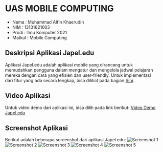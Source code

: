 # UAS MOBILE COMPUTING

* Nama : Muhammad Alfin Khaerudin
* NIM : 13131621003
* Prodi : Ilmu Komputer 2021
* Matkul : Mobile Computing

## Deskripsi Aplikasi Japel.edu
Aplikasi Japel.edu adalah aplikasi mobile yang dirancang untuk memudahkan pengguna dalam mengatur dan mengelola jadwal pelajaran mereka dengan cara yang efisien dan user-friendly. Untuk implementasi dari fitur yang ada secara lengkap, bisa dilihat pada bagian [Sini](https://github.com/MalfinK/UASMuhammadAlfinKhaerudin/blob/master/Dokumentasi/Dokumen%20Tertulis%20Project%20UAS%20Muhammad%20Alfin%20Khaerudin.pdf).

## Video Aplikasi
Untuk video demo dari aplikasi ini, bisa dilih pada link berikut: [Video Demo Japel.edu](https://youtu.be/YJ3NGZvOo0I)

## Screenshot Aplikasi
Berikut adalah beberapa screenshot dari aplikasi Japel.edu:
![Screenshot 1](./Dokumentasi/splash.jpg)
![Screenshot 2](./Dokumentasi/start.jpg)
![Screenshot 3](./Dokumentasi/main_modalsheet.jpg)
![Screenshot 4](./Dokumentasi/add.jpg)
![Screenshot 5](./Dokumentasi/edit.jpg)

